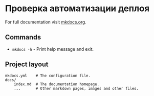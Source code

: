 # Проверка автоматизации деплоя
For full documentation visit [mkdocs.org](https://www.mkdocs.org).

## Commands
* `mkdocs -h` - Print help message and exit.

## Project layout

    mkdocs.yml    # The configuration file.
    docs/
        index.md  # The documentation homepage.
        ...       # Other markdown pages, images and other files.
